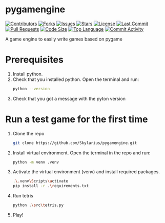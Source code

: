 # pygamengine

[![Contributors](https://img.shields.io/github/contributors/Skylarius/pygamengine)](https://github.com/Skylarius/pygamengine/graphs/contributors)
[![Forks](https://img.shields.io/github/forks/Skylarius/pygamengine)](https://github.com/Skylarius/pygamengine/network/members)
[![Issues](https://img.shields.io/github/issues/Skylarius/pygamengine)](https://github.com/Skylarius/pygamengine/issues)
[![Stars](https://img.shields.io/github/stars/Skylarius/pygamengine)](https://github.com/Skylarius/pygamengine/stargazers)
[![License](https://img.shields.io/github/license/Skylarius/pygamengine)](LICENSE)
[![Last Commit](https://img.shields.io/github/last-commit/Skylarius/pygamengine)](https://github.com/Skylarius/pygamengine/commits)
[![Pull Requests](https://img.shields.io/github/issues-pr/Skylarius/pygamengine)](https://github.com/Skylarius/pygamengine/pulls)
[![Code Size](https://img.shields.io/github/languages/code-size/Skylarius/pygamengine)](https://github.com/Skylarius/pygamengine)
[![Top Language](https://img.shields.io/github/languages/top/Skylarius/pygamengine)](https://github.com/Skylarius/pygamengine)
[![Commit Activity](https://img.shields.io/github/commit-activity/m/Skylarius/pygamengine)](https://github.com/Skylarius/pygamengine/pulse)



A game engine to easily write games based on pygame

# Prerequisites
1. Install python.
2. Check that you installed python. Open the terminal and run:
   ```sh
   python --version
   ```
3. Check that you got a message with the pyton version

# Run a test game for the first time

1. Clone the repo
   ```sh
   git clone https://github.com/Skylarius/pygamengine.git
   ```
2. Install virtual environment. Open the terminal in the repo and run:
   ```sh
   python -m venv .venv
   ```
4. Activate the virtual environment (venv) and install required packages. 
   ```sh
   .\.venv\Scripts\activate
   pip install -r .\requirements.txt
   ```
5. Run tetris
   ```sh
   python .\src\tetris.py
   ```
6. Play!
